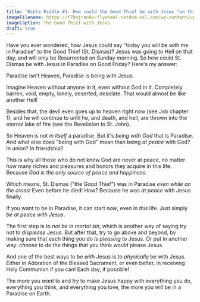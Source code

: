 ```yaml
---
title: 'Bible Riddle #1: How could the Good Thief be with Jesus "on this day"?'
imageFilename: https://f7hnjran9v-flywheel.netdna-ssl.com/wp-content/uploads/2020/09/Titian_-_Christ_and_the_Good_Thief_-_WGA22832.jpg
imageCaption: The Good Thief with Jesus
draft: true
---
```


Have you ever wondered, how Jesus could say "today you will be with me in Paradise" to the Good Thief (St. Dismas)? Jesus was going to Hell on that day, and will only be Resurrected on Sunday morning. So how could St. Dismas be with Jesus in Paradise on Good Friday? Here's my answer:

Paradise isn't Heaven, Paradise is being with Jesus.

Imagine Heaven without anyone in it, even without God in it. Completely barren, void, empty, lonely, deserted, desolate. That would almost be like another Hell!

Besides that, the devil even goes up to heaven right now (see Job chapter 1), and he will continue to until he, and death, and hell, are thrown into the eternal lake of fire (see the Revelation to St. John).

So Heaven is not *in itself* a paradise. But it's *being with God* that is Paradise. And what else does "being with God" mean than being *at peace* with God? In union? In friendship?

This is why all those who do not know God are never at peace, no matter how many riches and pleasures and honors they acquire in this life. Because *God is the only source of peace and happiness*.

Which means, St. Dismas ("the Good Thief") was in Paradise *even while on the cross!* Even before he died! How? Because he was *at peace* with Jesus finally.

If you want to be in Paradise, it can start *now*, even in *this* life. Just simply *be at peace with Jesus*.

The first step is to *not be in mortal sin*, which is another way of saying try not to *displease* Jesus. But after that, try to go above and beyond, by making sure that each thing you do *is pleasing* to Jesus. Or put in another way: *choose* to do the things that you think *would* please Jesus.

And one of the best ways to be *with* Jesus is to *physically* be with Jesus. Either in Adoration of the Blessed Sacrament, or even better, in receiving Holy Communion if you can! Each day, if possible!

The more you *want* to and *try* to make Jesus happy with everything you do, everything you think, and everything you love, the more you will be in a Paradise on Earth.
